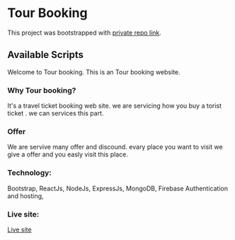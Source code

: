 # Tour Booking

This project was bootstrapped with [private repo link](https://github.com/programming-hero-web-course1/tourism-or-delivery-website-client-side-limon10230).

## Available Scripts

Welcome to Tour booking. This is an Tour booking website.

### Why Tour booking?

It's a travel ticket booking web site. we are servicing how you buy a torist ticket . we can services this part.


### Offer

We are servive many offer and discound. evary place you want to visit we give a offer and you easly visit this place.

### Technology: 

Bootstrap, ReactJs, NodeJs, ExpressJs, MongoDB, Firebase Authentication and hosting,


### Live site:
 [Live site](https://facebook.github.io/create-react-app/docs/deployment) 

